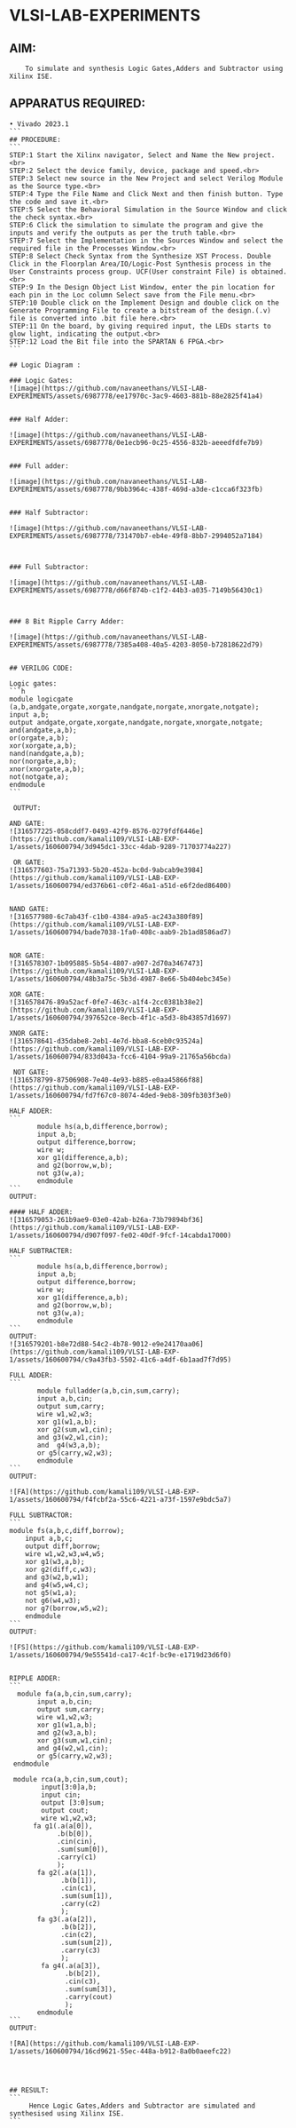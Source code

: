 # VLSI-LAB-EXPERIMENTS
## AIM: 
```
    To simulate and synthesis Logic Gates,Adders and Subtractor using Xilinx ISE.
```
## APPARATUS REQUIRED:
````
• Vivado 2023.1
```
## PROCEDURE:
```
STEP:1 Start the Xilinx navigator, Select and Name the New project.<br>
STEP:2 Select the device family, device, package and speed.<br>
STEP:3 Select new source in the New Project and select Verilog Module as the Source type.<br>
STEP:4 Type the File Name and Click Next and then finish button. Type the code and save it.<br>
STEP:5 Select the Behavioral Simulation in the Source Window and click the check syntax.<br>
STEP:6 Click the simulation to simulate the program and give the inputs and verify the outputs as per the truth table.<br>
STEP:7 Select the Implementation in the Sources Window and select the required file in the Processes Window.<br>
STEP:8 Select Check Syntax from the Synthesize XST Process. Double Click in the Floorplan Area/IO/Logic-Post Synthesis process in the User Constraints process group. UCF(User constraint File) is obtained.<br>
STEP:9 In the Design Object List Window, enter the pin location for each pin in the Loc column Select save from the File menu.<br>
STEP:10 Double click on the Implement Design and double click on the Generate Programming File to create a bitstream of the design.(.v) file is converted into .bit file here.<br>
STEP:11 On the board, by giving required input, the LEDs starts to glow light, indicating the output.<br>
STEP:12 Load the Bit file into the SPARTAN 6 FPGA.<br>
```

## Logic Diagram :

### Logic Gates:
![image](https://github.com/navaneethans/VLSI-LAB-EXPERIMENTS/assets/6987778/ee17970c-3ac9-4603-881b-88e2825f41a4)


### Half Adder:

![image](https://github.com/navaneethans/VLSI-LAB-EXPERIMENTS/assets/6987778/0e1ecb96-0c25-4556-832b-aeeedfdfe7b9)


### Full adder:

![image](https://github.com/navaneethans/VLSI-LAB-EXPERIMENTS/assets/6987778/9bb3964c-438f-469d-a3de-c1cca6f323fb)


### Half Subtractor:

![image](https://github.com/navaneethans/VLSI-LAB-EXPERIMENTS/assets/6987778/731470b7-eb4e-49f8-8bb7-2994052a7184)



### Full Subtractor:

![image](https://github.com/navaneethans/VLSI-LAB-EXPERIMENTS/assets/6987778/d66f874b-c1f2-44b3-a035-7149b56430c1)



### 8 Bit Ripple Carry Adder:

![image](https://github.com/navaneethans/VLSI-LAB-EXPERIMENTS/assets/6987778/7385a408-40a5-4203-8050-b72818622d79)


## VERILOG CODE:

Logic gates:
```h
module logicgate (a,b,andgate,orgate,xorgate,nandgate,norgate,xnorgate,notgate);
input a,b;  
output andgate,orgate,xorgate,nandgate,norgate,xnorgate,notgate;
and(andgate,a,b);
or(orgate,a,b);
xor(xorgate,a,b);
nand(nandgate,a,b); 
nor(norgate,a,b);
xnor(xnorgate,a,b);
not(notgate,a);
endmodule
```

 OUTPUT:

AND GATE:
![316577225-058cddf7-0493-42f9-8576-0279fdf6446e](https://github.com/kamali109/VLSI-LAB-EXP-1/assets/160600794/3d945dc1-33cc-4dab-9289-71703774a227)

 OR GATE:
![316577603-75a71393-5b20-452a-bc0d-9abcab9e3984](https://github.com/kamali109/VLSI-LAB-EXP-1/assets/160600794/ed376b61-c0f2-46a1-a51d-e6f2ded86400)


NAND GATE:
![316577980-6c7ab43f-c1b0-4384-a9a5-ac243a380f89](https://github.com/kamali109/VLSI-LAB-EXP-1/assets/160600794/bade7038-1fa0-408c-aab9-2b1ad8586ad7)


NOR GATE:
![316578307-1b095885-5b54-4807-a907-2d70a3467473](https://github.com/kamali109/VLSI-LAB-EXP-1/assets/160600794/48b3a75c-5b3d-4987-8e66-5b404ebc345e)

XOR GATE:
![316578476-89a52acf-0fe7-463c-a1f4-2cc0381b38e2](https://github.com/kamali109/VLSI-LAB-EXP-1/assets/160600794/397652ce-8ecb-4f1c-a5d3-8b43857d1697)

XNOR GATE:
![316578641-d35dabe8-2eb1-4e7d-bba8-6ceb0c93524a](https://github.com/kamali109/VLSI-LAB-EXP-1/assets/160600794/833d043a-fcc6-4104-99a9-21765a56bcda)

 NOT GATE:
![316578799-87506908-7e40-4e93-b885-e0aa45866f88](https://github.com/kamali109/VLSI-LAB-EXP-1/assets/160600794/fd7f67c0-8074-4ded-9eb8-309fb303f3e0)

HALF ADDER:
```
       module hs(a,b,difference,borrow);
       input a,b;
       output difference,borrow;
       wire w;
       xor g1(difference,a,b);
       and g2(borrow,w,b);
       not g3(w,a);
       endmodule
```
OUTPUT:

#### HALF ADDER:
![316579053-261b9ae9-03e0-42ab-b26a-73b79894bf36](https://github.com/kamali109/VLSI-LAB-EXP-1/assets/160600794/d907f097-fe02-40df-9fcf-14cabda17000)

HALF SUBTRACTER:
```
       module hs(a,b,difference,borrow);
       input a,b;
       output difference,borrow;
       wire w;
       xor g1(difference,a,b);
       and g2(borrow,w,b);
       not g3(w,a);
       endmodule
```
OUTPUT:
![316579201-b8e72d88-54c2-4b78-9012-e9e24170aa06](https://github.com/kamali109/VLSI-LAB-EXP-1/assets/160600794/c9a43fb3-5502-41c6-a4df-6b1aad7f7d95)

FULL ADDER:
```
       module fulladder(a,b,cin,sum,carry);
       input a,b,cin;
       output sum,carry;
       wire w1,w2,w3;
       xor g1(w1,a,b);
       xor g2(sum,w1,cin);
       and g3(w2,w1,cin);
       and  g4(w3,a,b);
       or g5(carry,w2,w3);
       endmodule
```
OUTPUT:

![FA](https://github.com/kamali109/VLSI-LAB-EXP-1/assets/160600794/f4fcbf2a-55c6-4221-a73f-1597e9bdc5a7)

FULL SUBTRACTOR:
```
module fs(a,b,c,diff,borrow);
    input a,b,c;
    output diff,borrow;
    wire w1,w2,w3,w4,w5;
    xor g1(w3,a,b);
    xor g2(diff,c,w3);
    and g3(w2,b,w1);
    and g4(w5,w4,c);
    not g5(w1,a);
    not g6(w4,w3);
    nor g7(borrow,w5,w2);
    endmodule
```
OUTPUT: 

![FS](https://github.com/kamali109/VLSI-LAB-EXP-1/assets/160600794/9e55541d-ca17-4c1f-bc9e-e1719d23d6f0)


RIPPLE ADDER:
```
  module fa(a,b,cin,sum,carry);
       input a,b,cin;
       output sum,carry;
       wire w1,w2,w3;
       xor g1(w1,a,b);
       and g2(w3,a,b);
       xor g3(sum,w1,cin);
       and g4(w2,w1,cin);
       or g5(carry,w2,w3);
 endmodule
 
 module rca(a,b,cin,sum,cout);
        input[3:0]a,b;
        input cin;
        output [3:0]sum;
        output cout;
        wire w1,w2,w3;
      fa g1(.a(a[0]),
            .b(b[0]),
            .cin(cin),
            .sum(sum[0]),
            .carry(c1)
            );
       fa g2(.a(a[1]),
             .b(b[1]),
             .cin(c1),
             .sum(sum[1]),
             .carry(c2)
             );
       fa g3(.a(a[2]),
             .b(b[2]),
             .cin(c2),
             .sum(sum[2]),
             .carry(c3)
             );
        fa g4(.a(a[3]),
              .b(b[2]),
              .cin(c3),
              .sum(sum[3]),
              .carry(cout)
              );
       endmodule
```
OUTPUT:

![RA](https://github.com/kamali109/VLSI-LAB-EXP-1/assets/160600794/16cd9621-55ec-448a-b912-8a0b0aeefc22)




## RESULT:
```
     Hence Logic Gates,Adders and Subtractor are simulated and synthesised using Xilinx ISE.
```
